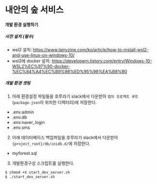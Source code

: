 # 내안의 숲 서비스

#### 개발 환경 실행하기

##### 사전 설치 (필수)
- wsl2 설치: https://www.lainyzine.com/ko/article/how-to-install-wsl2-and-use-linux-on-windows-10/
- wsl2에 docker 설치: https://developern.tistory.com/entry/Windows-10-WSL2%EC%97%90-docker-%EC%84%A4%EC%B9%98%ED%95%98%EA%B8%B0

##### 개발 환경 셋팅
1. 아래 환경설정 파일들을 호루라기 slack에서 다운받아 `앱의 프로젝트 루트`(`package.json`이 위치한 디렉터리)에 저장한다.
- .env.admin
- .env.db
- .env.naver_login
- .env.sms

2. 아래 데이터베이스 백업파일을 호루라기 slack에서 다운받아 `{project_root}/db/inidb.d/`에 저장한다.
- myforest.sql

3. 개발환경구성 스크립트를 실행한다.

```bash
$ chmod +X start_dev_server.sh
$ ./start_dev_server.sh
```
